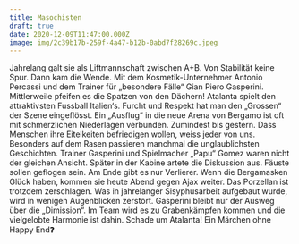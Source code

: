 ```yaml
---
title: Masochisten
draft: true
date: 2020-12-09T11:47:00.000Z
image: img/2c39b17b-259f-4a47-b12b-0abd7f28269c.jpeg
---
```



Jahrelang galt sie als Liftmannschaft zwischen A+B. Von Stabilität keine Spur. Dann kam die Wende. Mit dem Kosmetik-Unternehmer Antonio Percassi und dem Trainer für „besondere Fälle“ Gian Piero Gasperini. Mittlerweile pfeifen es die Spatzen von den Dächern! Atalanta spielt den attraktivsten Fussball Italien‘s. Furcht und Respekt hat man den „Grossen“ der Szene eingeflösst. Ein „Ausflug“ in die neue Arena von Bergamo ist oft mit schmerzlichen Niederlagen verbunden. Zumindest bis gestern. Dass Menschen ihre Eitelkeiten befriedigen wollen, weiss jeder von uns. Besonders auf dem Rasen passieren manchmal die unglaublichsten Geschichten. Trainer Gasperini und Spielmacher „Papu“ Gomez waren nicht der gleichen Ansicht. Später in der Kabine artete die Diskussion aus. Fäuste sollen geflogen sein. Am Ende gibt es nur Verlierer. Wenn die Bergamasken Glück haben, kommen sie heute Abend gegen Ajax weiter. Das Porzellan ist trotzdem zerschlagen. Was in jahrelanger Sisyphusarbeit aufgebaut wurde, wird in wenigen Augenblicken zerstört. Gasperini bleibt nur der Ausweg über die „Dimission“. Im Team wird es zu Grabenkämpfen kommen und die vielgelobte Harmonie ist dahin. Schade um Atalanta! Ein Märchen ohne Happy End❓